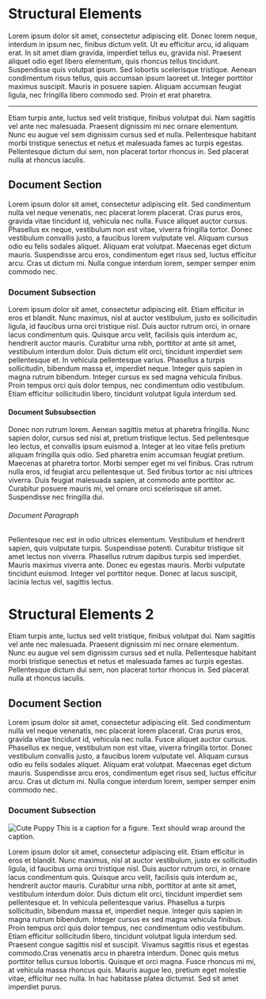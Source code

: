 # Structural Elements

Lorem ipsum dolor sit amet, consectetur adipiscing elit. Donec lorem neque, interdum in ipsum nec, finibus dictum velit. Ut eu efficitur arcu, id aliquam erat. In sit amet diam gravida, imperdiet tellus eu, gravida nisl. Praesent aliquet odio eget libero elementum, quis rhoncus tellus tincidunt. Suspendisse quis volutpat ipsum. Sed lobortis scelerisque tristique. Aenean condimentum risus tellus, quis accumsan ipsum laoreet ut. Integer porttitor maximus suscipit. Mauris in posuere sapien. Aliquam accumsan feugiat ligula, nec fringilla libero commodo sed. Proin et erat pharetra.

---

Etiam turpis ante, luctus sed velit tristique, finibus volutpat dui. Nam sagittis vel ante nec malesuada. Praesent dignissim mi nec ornare elementum. Nunc eu augue vel sem dignissim cursus sed et nulla. Pellentesque habitant morbi tristique senectus et netus et malesuada fames ac turpis egestas. Pellentesque dictum dui sem, non placerat tortor rhoncus in. Sed placerat nulla at rhoncus iaculis.

## Document Section

Lorem ipsum dolor sit amet, consectetur adipiscing elit. Sed condimentum nulla vel neque venenatis, nec placerat lorem placerat. Cras purus eros, gravida vitae tincidunt id, vehicula nec nulla. Fusce aliquet auctor cursus. Phasellus ex neque, vestibulum non est vitae, viverra fringilla tortor. Donec vestibulum convallis justo, a faucibus lorem vulputate vel. Aliquam cursus odio eu felis sodales aliquet. Aliquam erat volutpat. Maecenas eget dictum mauris. Suspendisse arcu eros, condimentum eget risus sed, luctus efficitur arcu. Cras ut dictum mi. Nulla congue interdum lorem, semper semper enim commodo nec.

### Document Subsection

Lorem ipsum dolor sit amet, consectetur adipiscing elit. Etiam efficitur in eros et blandit. Nunc maximus, nisl at auctor vestibulum, justo ex sollicitudin ligula, id faucibus urna orci tristique nisl. Duis auctor rutrum orci, in ornare lacus condimentum quis. Quisque arcu velit, facilisis quis interdum ac, hendrerit auctor mauris. Curabitur urna nibh, porttitor at ante sit amet, vestibulum interdum dolor. Duis dictum elit orci, tincidunt imperdiet sem pellentesque et. In vehicula pellentesque varius. Phasellus a turpis sollicitudin, bibendum massa et, imperdiet neque. Integer quis sapien in magna rutrum bibendum. Integer cursus ex sed magna vehicula finibus. Proin tempus orci quis dolor tempus, nec condimentum odio vestibulum. Etiam efficitur sollicitudin libero, tincidunt volutpat ligula interdum sed.

#### Document Subsubsection

Donec non rutrum lorem. Aenean sagittis metus at pharetra fringilla. Nunc sapien dolor, cursus sed nisi at, pretium tristique lectus. Sed pellentesque leo lectus, et convallis ipsum euismod a. Integer at leo vitae felis pretium aliquam fringilla quis odio. Sed pharetra enim accumsan feugiat pretium. Maecenas at pharetra tortor. Morbi semper eget mi vel finibus. Cras rutrum nulla eros, id feugiat arcu pellentesque ut. Sed finibus tortor ac nisi ultrices viverra. Duis feugiat malesuada sapien, at commodo ante porttitor ac. Curabitur posuere mauris mi, vel ornare orci scelerisque sit amet. Suspendisse nec fringilla dui.

###### Document Paragraph

Pellentesque nec est in odio ultrices elementum. Vestibulum et hendrerit sapien, quis vulputate turpis. Suspendisse potenti. Curabitur tristique sit amet lectus non viverra. Phasellus rutrum dapibus turpis sed imperdiet. Mauris maximus viverra ante. Donec eu egestas mauris. Morbi vulputate tincidunt euismod. Integer vel porttitor neque. Donec at lacus suscipit, lacinia lectus vel, sagittis lectus.

# Structural Elements 2

Etiam turpis ante, luctus sed velit tristique, finibus volutpat dui. Nam sagittis vel ante nec malesuada. Praesent dignissim mi nec ornare elementum. Nunc eu augue vel sem dignissim cursus sed et nulla. Pellentesque habitant morbi tristique senectus et netus et malesuada fames ac turpis egestas. Pellentesque dictum dui sem, non placerat tortor rhoncus in. Sed placerat nulla at rhoncus iaculis.

## Document Section

Lorem ipsum dolor sit amet, consectetur adipiscing elit. Sed condimentum nulla vel neque venenatis, nec placerat lorem placerat. Cras purus eros, gravida vitae tincidunt id, vehicula nec nulla. Fusce aliquet auctor cursus. Phasellus ex neque, vestibulum non est vitae, viverra fringilla tortor. Donec vestibulum convallis justo, a faucibus lorem vulputate vel. Aliquam cursus odio eu felis sodales aliquet. Aliquam erat volutpat. Maecenas eget dictum mauris. Suspendisse arcu eros, condimentum eget risus sed, luctus efficitur arcu. Cras ut dictum mi. Nulla congue interdum lorem, semper semper enim commodo nec.

### Document Subsection

![Cute Puppy](https://source.unsplash.com/200x200/daily?cute+puppy)
This is a caption for a figure. Text should wrap around the caption.

Lorem ipsum dolor sit amet, consectetur adipiscing elit. Etiam efficitur in eros et blandit. Nunc maximus, nisl at auctor vestibulum, justo ex sollicitudin ligula, id faucibus urna orci tristique nisl. Duis auctor rutrum orci, in ornare lacus condimentum quis. Quisque arcu velit, facilisis quis interdum ac, hendrerit auctor mauris. Curabitur urna nibh, porttitor at ante sit amet, vestibulum interdum dolor. Duis dictum elit orci, tincidunt imperdiet sem pellentesque et. In vehicula pellentesque varius. Phasellus a turpis sollicitudin, bibendum massa et, imperdiet neque. Integer quis sapien in magna rutrum bibendum. Integer cursus ex sed magna vehicula finibus. Proin tempus orci quis dolor tempus, nec condimentum odio vestibulum. Etiam efficitur sollicitudin libero, tincidunt volutpat ligula interdum sed. Praesent congue sagittis nisl et suscipit. Vivamus sagittis risus et egestas commodo.Cras venenatis arcu in pharetra interdum. Donec quis metus porttitor tellus cursus lobortis. Quisque et orci magna. Fusce rhoncus mi mi, at vehicula massa rhoncus quis. Mauris augue leo, pretium eget molestie vitae, efficitur nec nulla. In hac habitasse platea dictumst. Sed sit amet imperdiet purus.
